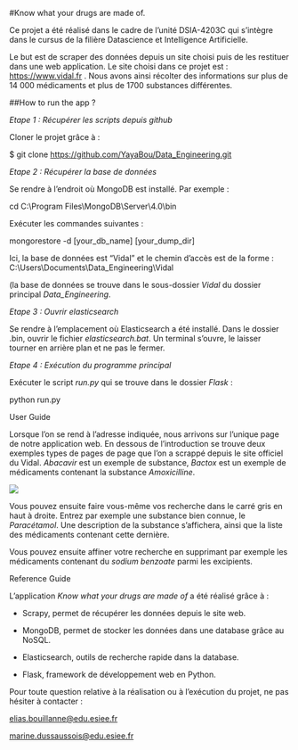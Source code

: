 #Know what your drugs are made of.

Ce projet a été réalisé dans le cadre de l’unité DSIA-4203C qui s’intègre dans
le cursus de la filière Datascience et Intelligence Artificielle.

Le but est de scraper des données depuis un site choisi puis de les restituer
dans une web application. Le site choisi dans ce projet est :
<https://www.vidal.fr> . Nous avons ainsi récolter des informations sur plus de
14 000 médicaments et plus de 1700 substances différentes.

##How to run the app ?

*Etape 1 : Récupérer les scripts depuis github*

Cloner le projet grâce à :

\$ git clone https://github.com/YayaBou/Data_Engineering.git

*Etape 2 : Récupérer la base de données*

Se rendre à l’endroit où MongoDB est installé. Par exemple :

cd C:\\Program Files\\MongoDB\\Server\\4.0\\bin

Exécuter les commandes suivantes :

mongorestore -d [your_db_name] [your_dump_dir]

Ici, la base de données est “Vidal” et le chemin d’accès est de la forme :
C:\\Users\\Documents\\Data_Engineering\\Vidal

(la base de données se trouve dans le sous-dossier *Vidal* du dossier principal
*Data_Engineering*.

*Etape 3 : Ouvrir elasticsearch*

Se rendre à l’emplacement où Elasticsearch a été installé. Dans le dossier .bin,
ouvrir le fichier *elasticsearch.bat*. Un terminal s’ouvre, le laisser tourner
en arrière plan et ne pas le fermer.

*Etape 4 : Exécution du programme principal*

Exécuter le script *run.py* qui se trouve dans le dossier *Flask* :

python run.py

User Guide

Lorsque l’on se rend à l’adresse indiquée, nous arrivons sur l’unique page de
notre application web. En dessous de l’introduction se trouve deux exemples
types de pages de page que l’on a scrappé depuis le site officiel du Vidal.
*Abacavir* est un exemple de substance, *Bactox* est un exemple de médicaments
contenant la substance *Amoxicilline*.

![](media/cadd4716461aa435369fc4d44c88a5dc.png)

Vous pouvez ensuite faire vous-même vos recherche dans le carré gris en haut à
droite. Entrez par exemple une substance bien connue, le *Paracétamol*. Une
description de la substance s’affichera, ainsi que la liste des médicaments
contenant cette dernière.

Vous pouvez ensuite affiner votre recherche en supprimant par exemple les
médicaments contenant du *sodium benzoate* parmi les excipients.

Reference Guide

L’application *Know what your drugs are made of* a été réalisé grâce à :

-   Scrapy, permet de récupérer les données depuis le site web.

-   MongoDB, permet de stocker les données dans une database grâce au NoSQL.

-   Elasticsearch, outils de recherche rapide dans la database.

-   Flask, framework de développement web en Python.

Pour toute question relative à la réalisation ou à l’exécution du projet, ne pas
hésiter à contacter :

<elias.bouillanne@edu.esiee.fr>

<marine.dussaussois@edu.esiee.fr>
